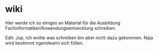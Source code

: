 # wiki
Hier werde ich so einiges an Material für die Ausbildung Fachinformatiker/Anwendungsentwicklung schreiben.

Edit: Jup, ich wollte was schreiben bin aber nicht dazu gekommen. Naja wird bestimmt irgendwann sich füllen.
